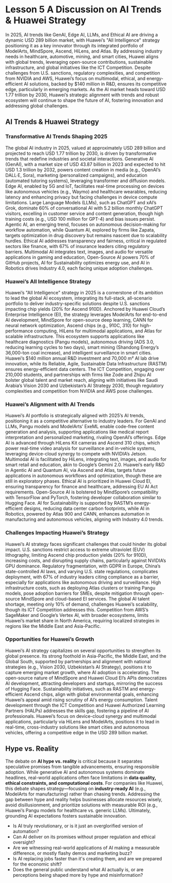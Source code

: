 # Lesson 5 A Discussion on AI Trends & Huawei Strategy
In 2025, AI trends like GenAI, Edge AI, LLMs, and Ethical AI are driving a dynamic USD 289 billion market, with Huawei’s "All Intelligence" strategy positioning it as a key innovator through its integrated portfolio of ModelArts, MindSpore, Ascend, HiLens, and Atlas. By addressing industry needs in healthcare, automotive, mining, and smart cities, Huawei aligns with global trends, leveraging open-source contributions, sustainable infrastructure, and global initiatives like the ICT Competition. Despite challenges from U.S. sanctions, regulatory complexities, and competition from NVIDIA and AWS, Huawei’s focus on multimodal, ethical, and energy-efficient AI solutions, backed by $140 million in R&D, ensures its competitive edge, particularly in emerging markets. As the AI market heads toward USD 1.77 trillion by 2030, Huawei’s strategic alignment with trends and robust ecosystem will continue to shape the future of AI, fostering innovation and addressing global challenges.

## AI Trends & Huawei Strategy
### Transformative AI Trends Shaping 2025
The global AI industry in 2025, valued at approximately USD 289 billion and projected to reach USD 1.77 trillion by 2030, is driven by transformative trends that redefine industries and societal interactions. Generative AI (GenAI), with a market size of USD 43.87 billion in 2023 and expected to hit USD 1.3 trillion by 2032, powers content creation in media (e.g., OpenAI’s DALL·E, Sora), marketing (personalized campaigns), and education (automated tutoring systems), leveraging transformer and diffusion models. Edge AI, enabled by 5G and IoT, facilitates real-time processing on devices like autonomous vehicles (e.g., Waymo) and healthcare wearables, reducing latency and enhancing privacy but facing challenges in device compute limitations. Large Language Models (LLMs), such as ChatGPT and xAI’s Grok, dominate 60% of conversational AI with 5.2 billion monthly ChatGPT visitors, excelling in customer service and content generation, though high training costs (e.g., USD 100 million for GPT-4) and bias issues persist. Agentic AI, an emerging trend, focuses on autonomous decision-making for workflow automation, while Quantum AI, explored by firms like Zapata, targets optimization in drug discovery but remains nascent due to scalability hurdles. Ethical AI addresses transparency and fairness, critical in regulated sectors like finance, with 67% of insurance leaders citing regulatory barriers. Multimodal AI integrates text, images, and audio for versatile applications in gaming and education, Open-Source AI powers 70% of GitHub projects, AI for Sustainability optimizes energy use, and AI in Robotics drives Industry 4.0, each facing unique adoption challenges.

### Huawei’s All Intelligence Strategy
Huawei’s "All Intelligence" strategy in 2025 is a cornerstone of its ambition to lead the global AI ecosystem, integrating its full-stack, all-scenario portfolio to deliver industry-specific solutions despite U.S. sanctions impacting chip yields (20% for Ascend 910D). Anchored by Huawei Cloud’s Enterprise Intelligence (EI), the strategy leverages ModelArts for end-to-end AI development, MindSpore for open-source deep learning, CANN for neural network optimization, Ascend chips (e.g., 910C, 310) for high-performance computing, HiLens for multimodal applications, and Atlas for scalable infrastructure. This ecosystem supports applications like healthcare diagnostics (Pangu models), autonomous driving (ADS 3.0, reducing learning cycles to two days), smart mining (Shandong Energy’s 36,000-ton coal increase), and intelligent surveillance in smart cities. Huawei’s $140 million annual R&D investment and 70,000 m² AI lab drive innovation, while its Reliable, Agile, Sustainable Data Infrastructure (RASTM) ensures energy-efficient data centers. The ICT Competition, engaging over 210,000 students, and partnerships with firms like Zode and Zhipu AI bolster global talent and market reach, aligning with initiatives like Saudi Arabia’s Vision 2030 and Uzbekistan’s AI Strategy 2030, though regulatory complexities and competition from NVIDIA and AWS pose challenges.

### Huawei’s Alignment with AI Trends
Huawei’s AI portfolio is strategically aligned with 2025’s AI trends, positioning it as a competitive alternative to industry leaders. For GenAI and LLMs, Pangu models and ModelArts’ ExeML enable code-free content generation and analysis, supporting applications like medical report interpretation and personalized marketing, rivaling OpenAI’s offerings. Edge AI is advanced through HiLens Kit cameras and Ascend 310 chips, which power real-time video analysis for surveillance and in-vehicle systems, leveraging device-cloud synergy to compete with NVIDIA’s Jetson. Multimodal AI is facilitated by HiLens, integrating text, images, and audio for smart retail and education, akin to Google’s Gemini 2.0. Huawei’s early R&D in Agentic AI and Quantum AI, via Ascend and Atlas, targets future applications in autonomous workflows and optimization, though these are still in exploratory phases. Ethical AI is prioritized in Huawei Cloud EI, ensuring transparency for finance and healthcare, addressing EU AI Act requirements. Open-Source AI is bolstered by MindSpore’s compatibility with TensorFlow and PyTorch, fostering developer collaboration similar to Hugging Face. AI for Sustainability is supported by RASTM’s energy-efficient designs, reducing data center carbon footprints, while AI in Robotics, powered by Atlas 900 and CANN, enhances automation in manufacturing and autonomous vehicles, aligning with Industry 4.0 trends.

### Challenges Impacting Huawei’s Strategy
Huawei’s AI strategy faces significant challenges that could hinder its global impact. U.S. sanctions restrict access to extreme ultraviolet (EUV) lithography, limiting Ascend chip production yields (20% for 910D), increasing costs, and disrupting supply chains, particularly against NVIDIA’s GPU dominance. Regulatory fragmentation, with GDPR in Europe, China’s state-controlled AI laws, and varying U.S. state regulations, complicates deployment, with 67% of industry leaders citing compliance as a barrier, especially for applications like autonomous driving and surveillance. High infrastructure costs, such as deploying Atlas clusters or training Pangu models, pose adoption barriers for SMEs, despite mitigation through open-source MindSpore and cloud-based EI services. The global AI talent shortage, meeting only 10% of demand, challenges Huawei’s scalability, though its ICT Competition addresses this. Competition from AWS’s SageMaker and Google’s Vertex AI, with broader ecosystems, limits Huawei’s market share in North America, requiring localized strategies in regions like the Middle East and Asia-Pacific.

### Opportunities for Huawei’s Growth
Huawei’s AI strategy capitalizes on several opportunities to strengthen its global presence. Its strong foothold in Asia-Pacific, the Middle East, and the Global South, supported by partnerships and alignment with national strategies (e.g., Vision 2030, Uzbekistan’s AI Strategy), positions it to capture emerging market growth, where AI adoption is accelerating. The open-source nature of MindSpore and Huawei Cloud EI’s APIs democratizes AI development, attracting developers and startups, mirroring the success of Hugging Face. Sustainability initiatives, such as RASTM and energy-efficient Ascend chips, align with global environmental goals, enhancing Huawei’s appeal amid rising scrutiny of AI’s energy consumption. Talent development through the ICT Competition and Huawei Authorized Learning Partners (HALPs) addresses the skills gap, fostering a pipeline of AI professionals. Huawei’s focus on device-cloud synergy and multimodal applications, particularly via HiLens and ModelArts, positions it to lead in real-time, cross-industry solutions like smart cities and autonomous vehicles, offering a competitive edge in the USD 289 billion market.

## Hype vs. Reality
The debate on **AI hype vs. reality** is critical because it separates speculative promises from tangible advancements, ensuring responsible adoption. While generative AI and autonomous systems dominate headlines, real-world applications often face limitations in **data quality, ethical constraints, and computational costs**. For companies like Huawei, this debate shapes strategy—focusing on **industry-ready AI** (e.g., ModelArts for manufacturing) rather than chasing trends. Addressing the gap between hype and reality helps businesses allocate resources wisely, avoid disillusionment, and prioritize solutions with measurable ROI (e.g., Huawei’s Pangu models for healthcare vs. generic LLMs). Ultimately, grounding AI expectations fosters sustainable innovation.

- Is AI truly revolutionary, or is it just an overglorified version of automation?
- Can AI deliver on its promises without proper regulation and ethical oversight?
- Are we witnessing real-world applications of AI making a measurable difference, or mostly flashy demos and marketing buzz?
- Is AI replacing jobs faster than it's creating them, and are we prepared for the economic shift?
- Does the general public understand what AI actually is, or are perceptions being shaped more by hype and misinformation?
